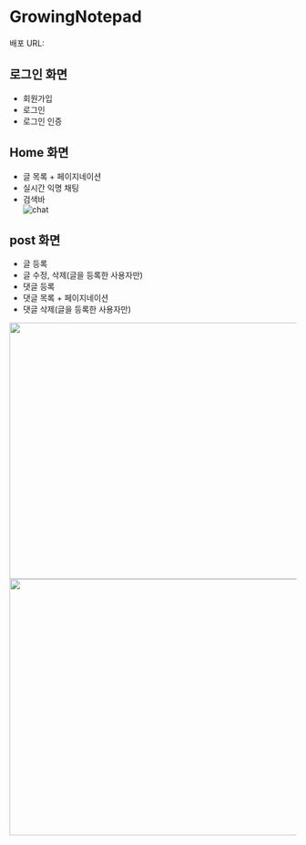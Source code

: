 # GrowingNotepad

배포 URL: 

  
## 로그인 화면
  - 회원가입
  - 로그인
  - 로그인 인증
  
## Home 화면
  - 글 목록 + 페이지네이션
  - 실시간 익명 채팅
  - 검색바  
  ![chat](https://user-images.githubusercontent.com/33508257/230819866-1b721faf-6cb5-4271-b08f-ddd7e9f051f6.gif)
  
## post 화면
  - 글 등록
  - 글 수정, 삭제(글을 등록한 사용자만)
  - 댓글 등록
  - 댓글 목록 + 페이지네이션
  - 댓글 삭제(글을 등록한 사용자만)  
  <img src="https://user-images.githubusercontent.com/33508257/230819845-02ae176f-5cdc-4467-9152-f7573890c382.png" width="800" height="450">
  <img src="https://user-images.githubusercontent.com/33508257/230819858-1c22f802-2c3f-4e7a-9314-9f6bb93082bf.png" width="800" height="450">
